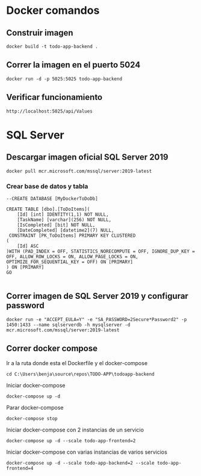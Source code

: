 # Docker comandos

## Construir imagen
```
docker build -t todo-app-backend .
```

## Correr la imagen en el puerto 5024
```
docker run -d -p 5025:5025 todo-app-backend
```

## Verificar funcionamiento
```
http://localhost:5025/api/Values
```

# SQL Server

## Descargar imagen oficial SQL Server 2019
```
docker pull mcr.microsoft.com/mssql/server:2019-latest
```
### Crear base de datos y tabla

```
--CREATE DATABASE [MyDockerToDoDb]

CREATE TABLE [dbo].[ToDoItems](
	[Id] [int] IDENTITY(1,1) NOT NULL,
	[TaskName] [varchar](256) NOT NULL,
	[IsCompleted] [bit] NOT NULL,
	[DateCompleted] [datetime2](7) NULL,
 CONSTRAINT [PK_ToDoItems] PRIMARY KEY CLUSTERED 
(
	[Id] ASC
)WITH (PAD_INDEX = OFF, STATISTICS_NORECOMPUTE = OFF, IGNORE_DUP_KEY = OFF, ALLOW_ROW_LOCKS = ON, ALLOW_PAGE_LOCKS = ON, OPTIMIZE_FOR_SEQUENTIAL_KEY = OFF) ON [PRIMARY]
) ON [PRIMARY]
GO


```


## Correr imagen de SQL Server 2019 y configurar password

```
docker run -e "ACCEPT_EULA=Y" -e "SA_PASSWORD=2Secure*Password2" -p 1450:1433 --name sqlserverdb -h mysqlserver -d mcr.microsoft.com/mssql/server:2019-latest
```


## Correr docker compose
Ir a la ruta donde esta el Dockerfile y el docker-compose
```
cd C:\Users\benja\source\repos\TODO-APP\todoapp-backend
```

Iniciar docker-compose
```
docker-compose up -d
```

Parar docker-compose
```
docker-compose stop
```

Iniciar docker-compose con 2 instancias de un servicio 
```
docker-compose up -d --scale todo-app-frontend=2
```

Iniciar docker-compose con varias instancias de varios servicios 
```
docker-compose up -d --scale todo-app-backend=2 --scale todo-app-frontend=4
```